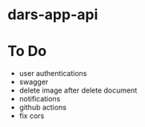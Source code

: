 # dars-app-api

# To Do 

- user authentications
- swagger 
- delete image after delete document
- notifications
- github actions
- fix cors 